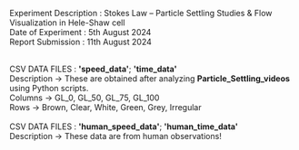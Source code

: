 Experiment Description : Stokes Law – Particle Settling Studies & Flow Visualization in Hele-Shaw cell
</br>
Date of Experiment     : 5th August 2024
</br>
Report Submission      : 11th August 2024
</br>

</br>
CSV DATA FILES :  <b>'speed_data'</b>; <b>'time_data'</b>  </br>
Description -> These are obtained after analyzing <b>Particle_Settling_videos</b> using Python scripts.
</br>
Columns -> GL_0, GL_50, GL_75, GL_100
</br>
Rows -> Brown, Clear, White, Green, Grey, Irregular </br>

</br>
CSV DATA FILES :  <b>'human_speed_data'</b>; <b>'human_time_data'</b>  </br>
Description -> These data are from human observations! 
